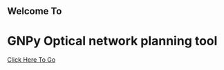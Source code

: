 <h2>Welcome To</h2><h1> GNPy Optical network planning tool</h1>
<a href="https://sakv2e10204.github.io/Telecom-Infra-Project-Html">Click Here To Go
